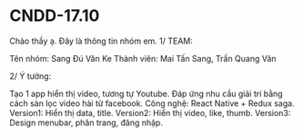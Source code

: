 # CNDD-17.10
Chào thầy ạ. Đây là thông tin nhóm em.
1/ TEAM:

  Tên nhóm: Sang Đú Văn Ke
  Thành viên: Mai Tấn Sang, Trần Quang Văn

2/ Ý tưởng:
  
  Tạo 1 app hiển thị video, tương tự Youtube.
  Đáp ứng nhu cầu giải trí bằng cách sàn lọc video hài từ facebook.
  Công nghệ: React Native + Redux saga.
  Version1: Hiển thị data, title.
  Version2: Hiển thị video, like, thumb.
  Version3: Design menubar, phân trang, đăng nhập.
